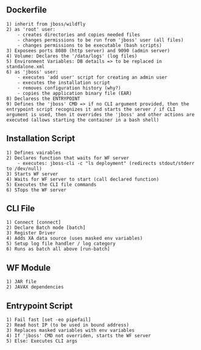## Dockerfile

    1) inherit from jboss/wildfly
    2) as 'root' user:
        - creates directories and copies needed files
        - changes permissions to be run from 'jboss' user (all files)
        - changes permissions to be executable (bash scripts)
    3) Exposees ports 8080 (http server) and 9090 (admin server)
    4) Volume: Declares the '/data/logs' (log files)
    5) Environment Variables: DB details => to be replaced in standalone.xml
    6) as 'jboss' user:
        - executes 'add user' script for creating an admin user
        - executes the installation script
        - removes configuration history (why?)
        - copies the application binary file (EAR)
    8) Declaress the ENTRYPOINT
    9) Defines the 'jboss' CMD => if no CLI argument provided, then the entrypoint script recognizes it and starts the server / if CLI argument is used, then it overrides the 'jboss' and other actions are executed (allows starting the container in a bash shell)

## Installation Script
    1) Defines vairables
    2) Declares function that waits for WF server
        - executes: jboss-cli -c "ls deployment" (redirects stdout/stderr to /dev/null)
    3) Starts WF server
    4) Waits for WF server to start (call declared function)
    5) Executes the CLI file commands
    6) STops the WF server

## CLI File 
    1) Connect [connect]
    2) Declare Batch mode [batch]
    3) Register Driver
    4) Adds XA data source (uses masked env variables)
    5) Setup log file handler / log category
    6) Runs as batch all above [run-batch]

## WF Module
    1) JAR file
    2) JAVAX dependencies

## Entrypoint Script
    1) Fail fast [set -eo pipefail]
    2) Read host IP (to be used in bound address)
    3) Replaces masked variables with env variables
    4) If 'jboss' CMD not overriden, starts the WF server
    5) Else: Executes CLI args